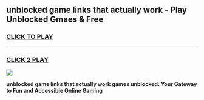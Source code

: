 
## unblocked game links that actually work - Play Unblocked Gmaes & Free
<h3>
<a href="https://news.freeplayer.one?title=unblocked_game_links_that_actually_work&ref=23F">CLICK TO PLAY</a></h3>
<hr>

<h3>
<a href="https://news.freeplayer.one?title=unblocked_game_links_that_actually_work&ref=23F">CLICK 2 PLAY</a>
  
</h3>

<a href="https://news.freeplayer.one?title=unblocked_game_links_that_actually_work&ref=23F/"><img src="https://clearcache.store/games.png"></a>


**unblocked game links that actually work games unblocked: Your Gateway to Fun and Accessible Online Gaming**
